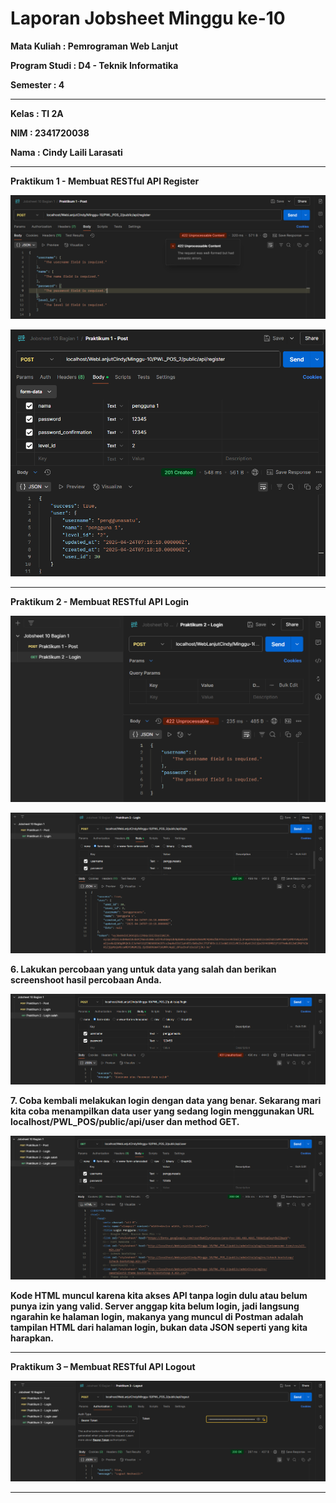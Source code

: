 # Laporan Jobsheet Minggu ke-10
<b>Mata Kuliah : Pemrograman Web Lanjut</b></p>
<b>Program Studi : D4 - Teknik Informatika</b></p>
<b>Semester : 4</b>
<hr>
<b>Kelas : TI 2A</b></p>
<b>NIM : 2341720038</b></p>
<b>Nama : Cindy Laili Larasati</b>
<hr>

<b>Praktikum 1 - Membuat RESTful API Register<b>
<p align="center">
    <img src="Gambar/P1.png"></p>
<p align="center">
    <img src="Gambar/P1.2.png"></p>
<hr>

<b>Praktikum 2 - Membuat RESTful API Login<b>
<p align="center">
    <img src="Gambar/P2.png"></p>
<p align="center">
    <img src="Gambar/P2.2.png"></p>

<p>6. Lakukan percobaan yang untuk data yang salah dan berikan screenshoot hasil percobaan
Anda.
</p>
<p align="center">
    <img src="Gambar/P2.3.png"></p>

<p>7. Coba kembali melakukan login dengan data yang benar. Sekarang mari kita coba
menampilkan data user yang sedang login menggunakan URL
localhost/PWL_POS/public/api/user dan method GET.</p>
<p align="center">
    <img src="Gambar/P2.4.png"></p>
<p>Kode HTML muncul karena kita akses API tanpa login dulu atau belum punya izin yang valid. Server anggap kita belum login, jadi langsung ngarahin ke halaman login, makanya yang muncul di Postman adalah tampilan HTML dari halaman login, bukan data JSON seperti yang kita harapkan.</p>
<hr>

<b>Praktikum 3 – Membuat RESTful API Logout<b>
<p align="center">
    <img src="Gambar/P3.png"></p>
<hr>